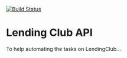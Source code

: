 [![Build Status](https://travis-ci.org/ahartoto/lendingclub2.svg?branch=master)](https://travis-ci.org/ahartoto/lendingclub2)

# Lending Club API

To help automating the tasks on LendingClub...
